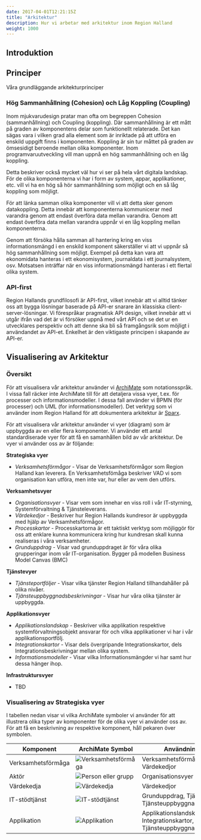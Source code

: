 ```yaml
---
date: 2017-04-01T12:21:15Z
title: "Arkitektur"
description: Hur vi arbetar med arkitektur inom Region Halland
weight: 1000
---
```

## Introduktion

## Principer
Våra grundläggande arkitekturprinciper

### Hög Sammanhållning (Cohesion) och Låg Koppling (Coupling)
Inom mjukvarudesign pratar man ofta om begreppen Cohesion (sammanhållning) och Coupling (koppling). Där sammanhållning är ett mått på graden av komponentens delar som funktionellt relaterade. Det kan sägas vara i vilken grad alla element som är inriktade på att utföra en enskild uppgift finns i komponenten. Koppling är sin tur måttet på graden av ömsesidigt beroende mellan olika komponenter. Inom programvaruutveckling vill man uppnå en hög sammanhållning och en låg koppling. 

Detta beskriver också mycket väl hur vi ser på hela vårt digitala landskap. För de olika komponenterna vi har i form av system, appar, applikationer, etc. vill vi ha en hög så hör sammanhållning som möjligt och en så låg koppling som möjligt.

För att länka samman olika komponenter vill vi att detta sker genom datakoppling. Detta innebär att komponenterna kommunicerar med varandra genom att endast överföra data mellan varandra. Genom att endast överföra data mellan varandra uppnår vi en låg koppling mellan komponenterna.

Genom att försöka hålla samman all hantering kring en viss informationsmängd i en enskild komponent säkerställer vi att vi uppnår så hög sammanhållning som möjligt. Exempel på detta kan vara att ekonomidata hanteras i ett ekonomisystem, journaldata i ett journalsystem, osv. Motsatsen inträffar när en viss informationsmängd hanteras i ett flertal olika system. 


### API-first
Region Hallands grundfilosofi är API-first, vilket innebär att vi alltid tänker oss att bygga lösningar baserade på API-er snarare än klassiska client-server-lösningar. Vi förespråkar pragmatisk API design, vilket innebär att vi utgår ifrån vad det är vi försöker uppnå med vårt API och se det ur en utvecklares perspektiv och att denne ska bli så framgångsrik som möjligt i användandet av API-et. Enkelhet är den viktigaste principen i skapande av API-er. 


## Visualisering av Arkitektur

### Översikt
För att visualisera vår arkitektur använder vi [ArchiMate](https://design.regionhalland.se/verktyg/archimate/) som notationsspråk. I vissa fall räcker inte ArchiMate till för att detaljera vissa vyer, t.ex. för processer och informationsmodeller. I dessa fall använder vi BPMN (för processer) och UML (for informationsmodeller). Det verktyg som vi använder inom Region Halland för att dokumentera arkitektur är [Sparx](https://design.regionhalland.se/verktyg/sparx/).

För att visualisera vår arkitektur använder vi vyer (diagram) som är uppbyggda av en eller flera komponenter. Vi använder ett antal standardiserade vyer för att få en samanhållen bild av vår arkitektur. De vyer vi använder oss av är följande:

**Strategiska vyer**

- *Verksamhetsförmågor* - Visar de Verksamhetsförmågor som Region Halland kan leverera. En Verksamhetsfömåga beskriver VAD vi som organisation kan utföra, men inte var, hur eller av vem den utförs.

**Verksamhetsvyer**

  - *Organisationsvyer* - Visar vem som innehar en viss roll i vår IT-styrning, Systemförvaltning & Tjänsteleverans.
  - *Värdekedjor* - Beskriver hur Region Hallands kundresor är uppbyggda med hjälp av Verksamhetsförmågor.
  - *Processkartor* - Processkartorna är ett taktiskt verktyg som möjliggör för oss att enklare kunna kommunicera kring hur kundresan skall kunna realiseras i våra verksamheter.
  - *Grunduppdrag* - Visar vad grunduppdraget är för våra olika grupperingar inom vår IT-organisation. Bygger på modellen Business Model Canvas (BMC)

**Tjänstevyer**

- *Tjänsteportföljer* - Visar vilka tjänster Region Halland tillhandahåller på olika nivåer.
- *Tjänsteuppbyggnadsbeskrivningar* - Visar hur våra olika tjänster är uppbyggda.

**Applikationsvyer**

- *Applikationslandskap* - Beskriver vilka applikation respektive systemförvaltningsobjekt ansvarar för och vilka applikationer vi har i vår applikationsportfölj.
- *Integrationskartor* - Visar dels övergripande Integrationskartor, dels Integrationsbeskrivningar mellan olika system.
- *Informationsmodeller* - Visar vilka Informationsmängder vi har samt hur dessa hänger ihop.

**Infrastruktursvyer**

- TBD





### Visualisering av Strategiska vyer
I tabellen nedan visar vi vilka ArchiMate symboler vi använder för att illustrera olika typer av komponenter för de olika vyer vi använder oss av. För att få en beskrivning av respektive komponent, håll pekaren över symbolen.

| Komponent          | ArchiMate Symbol | Användning i Vyer |
| ------------------ | ---------------- | -------------- |
| Verksamhetsförmåga |![Verksamhetsförmåga](/images/metoder/icon_verksamhetsformaga.png "En Verksamhetsfömåga beskriver VAD vi som organisation kan utföra. Vi använder ArchiMate symbolen Capability för att illustrera en Verksamhetsförmåga.") | Verksamhetsförmågor, Värdekedjor | 
| Aktör |![Person eller grupp](/images/metoder/icon_aktor.png "En Aktör, kan vara en enskild person eller en grupp. Vi använder ArchiMate symbolen Actor för att illustrera en aktör.") | Organisationsvyer  | 
| Värdekedja |![Värdekedja](/images/metoder/icon_vardekedja.png "Ett steg i en Värdekedja. Då det ännu inte finns någon symbol i ArchiMate för detta så använder vi en allmän symbol för värdekedjor här. Det finns dock förslag om att ta in denna symbol i ArchiMate.") | Värdekedjor  | 
| IT-stödtjänst |![IT-stödtjänst](/images/metoder/icon_itstodtjanst.png "En IT-stödtjänst. Här använder vi ArchiMate symbolen Application Service.") | Grunduppdrag, Tjänsteportföljer, Tjänsteuppbyggnadsbeskrivningar   | 
| Applikation |![Applikation](/images/metoder/icon_applikation.png "En Applikation som används inom Region Halland. Här använder vi ArchiMate symbolen Application.") | Applikationslandskap, Integrationskartor, Tjänsteuppbyggnadsbeskrivningar  | 

